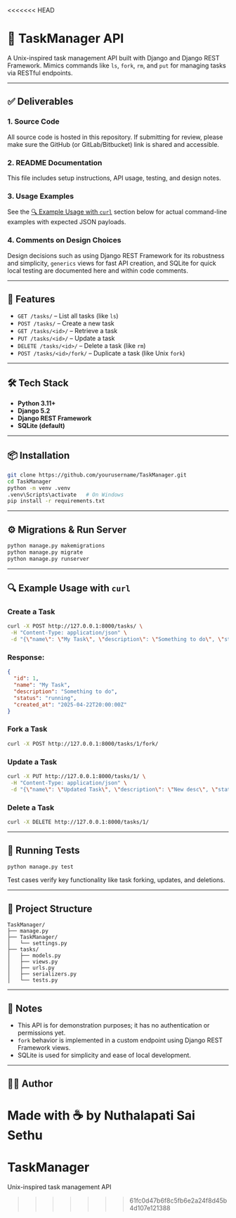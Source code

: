 <<<<<<< HEAD
# 🧠 TaskManager API

A Unix-inspired task management API built with Django and Django REST Framework. Mimics commands like `ls`, `fork`, `rm`, and `put` for managing tasks via RESTful endpoints.

---

## ✅ Deliverables

### 1. Source Code
All source code is hosted in this repository. If submitting for review, please make sure the GitHub (or GitLab/Bitbucket) link is shared and accessible.

### 2. README Documentation
This file includes setup instructions, API usage, testing, and design notes.

### 3. Usage Examples
See the [🔍 Example Usage with `curl`](#-example-usage-with-curl) section below for actual command-line examples with expected JSON payloads.

### 4. Comments on Design Choices
Design decisions such as using Django REST Framework for its robustness and simplicity, `generics` views for fast API creation, and SQLite for quick local testing are documented here and within code comments.

---

## 🚀 Features

- `GET /tasks/` – List all tasks (like `ls`)
- `POST /tasks/` – Create a new task
- `GET /tasks/<id>/` – Retrieve a task
- `PUT /tasks/<id>/` – Update a task
- `DELETE /tasks/<id>/` – Delete a task (like `rm`)
- `POST /tasks/<id>/fork/` – Duplicate a task (like Unix `fork`)

---

## 🛠 Tech Stack

- **Python 3.11+**
- **Django 5.2**
- **Django REST Framework**
- **SQLite (default)**

---

## 📦 Installation

```bash
git clone https://github.com/yourusername/TaskManager.git
cd TaskManager
python -m venv .venv
.venv\Scripts\activate   # On Windows
pip install -r requirements.txt
```

---

## ⚙️ Migrations & Run Server

```bash
python manage.py makemigrations
python manage.py migrate
python manage.py runserver
```

---

## 🔍 Example Usage with `curl`

### Create a Task
```bash
curl -X POST http://127.0.0.1:8000/tasks/ \
 -H "Content-Type: application/json" \
 -d "{\"name\": \"My Task\", \"description\": \"Something to do\", \"status\": \"running\"}"
```

### Response:
```json
{
  "id": 1,
  "name": "My Task",
  "description": "Something to do",
  "status": "running",
  "created_at": "2025-04-22T20:00:00Z"
}
```

### Fork a Task
```bash
curl -X POST http://127.0.0.1:8000/tasks/1/fork/
```

### Update a Task
```bash
curl -X PUT http://127.0.0.1:8000/tasks/1/ \
 -H "Content-Type: application/json" \
 -d "{\"name\": \"Updated Task\", \"description\": \"New desc\", \"status\": \"completed\"}"
```

### Delete a Task
```bash
curl -X DELETE http://127.0.0.1:8000/tasks/1/
```

---

## 🧪 Running Tests

```bash
python manage.py test
```

Test cases verify key functionality like task forking, updates, and deletions.

---

## 📂 Project Structure

```
TaskManager/
├── manage.py
├── TaskManager/
│   └── settings.py
├── tasks/
│   ├── models.py
│   ├── views.py
│   ├── urls.py
│   ├── serializers.py
│   └── tests.py
```

---

## 📌 Notes

- This API is for demonstration purposes; it has no authentication or permissions yet.
- `fork` behavior is implemented in a custom endpoint using Django REST Framework views.
- SQLite is used for simplicity and ease of local development.

---


## 👨‍💻 Author

Made with ☕ by Nuthalapati Sai Sethu
=======
# TaskManager
Unix-inspired task management API
>>>>>>> 61fc0d47b6f8c5fb6e2a24f8d45b4d107e121388
